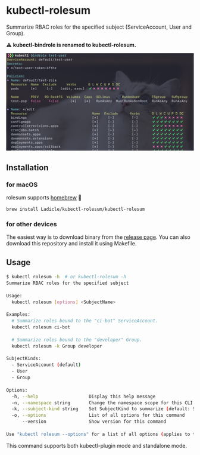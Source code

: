 # kubectl-rolesum

Summarize RBAC roles for the specified subject (ServiceAccount, User and Group).

:warning: **kubectl-bindrole is renamed to kubectl-rolesum.**

![screenshot](./img/screenshot.png)

## Installation

### for macOS

rolesum supports [homebrew](https://docs.brew.sh/Installation) :beer:

```
brew install Ladicle/kubectl-rolesum/kubectl-rolesum
```

### for other devices

The easiest way is to download binary from the [release page](https://github.com/Ladicle/kubectl-rolesum/releases).
You can also download this repository and install it using Makefile.

## Usage

```bash
$ kubectl rolesum -h  # or kubectl-rolesum -h
Summarize RBAC roles for the specified subject

Usage:
  kubectl rolesum [options] <SubjectName>

Examples:
  # Summarize roles bound to the "ci-bot" ServiceAccount.
  kubectl rolesum ci-bot

  # Summarize roles bound to the "developer" Group.
  kubectl rolesum -k Group developer

SubjectKinds:
  - ServiceAccount (default)
  - User
  - Group

Options:
  -h, --help                   Display this help message
  -n, --namespace string       Change the namespace scope for this CLI request
  -k, --subject-kind string    Set SubjectKind to summarize (default: ServiceAccount)
  -o, --options                List of all options for this command
      --version                Show version for this command

Use "kubectl rolesum --options" for a list of all options (applies to this command).
```

This command supports both kubectl-plugin mode and standalone mode.
